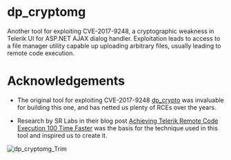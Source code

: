 # dp_cryptomg

Another tool for exploiting CVE-2017-9248, a cryptographic weakness in Telerik UI for ASP.NET AJAX dialog handler. Exploitation leads to access to a file manager utility capable up uploading arbitrary files, usually leading to remote code execution.

# Acknowledgements

* The original tool for exploiting CVE-2017-9248 [dp_crypto](https://github.com/bao7uo/dp_crypto) was invaluable for building this one, and has netted us plenty of RCEs over the years.

* Research by SR Labs in their blog post [Achieving Telerik Remote Code Execution 100 Time Faster](https://www.srlabs.de/bites/telerik-100-times-faster) was the basis for the technique used in this tool and inspired us to create it.

![dp_cryptomg_Trim](https://user-images.githubusercontent.com/24899338/193930865-20e6ac1e-fdeb-4435-8415-fda74e2ade05.gif)
